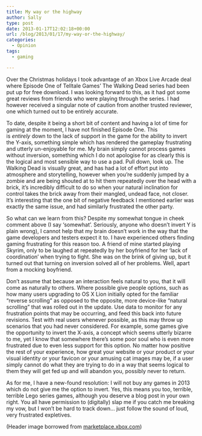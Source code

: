 ```yaml
---
title: My way or the highway
author: Sally
type: post
date: 2013-01-17T12:02:18+00:00
url: /blog/2013/01/17/my-way-or-the-highway/
categories:
  - Opinion
tags:
  - gaming

---
```

Over the Christmas holidays I took advantage of an Xbox Live Arcade deal where Episode One of Telltale Games&#8217; The Walking Dead series had been put up for free download. I was looking forward to this, as it had got some great reviews from friends who were playing through the series. I had however received a singular note of caution from another trusted reviewer, one which turned out to be entirely accurate.

To date, despite it being a short bit of content and having a lot of time for gaming at the moment, I have not finished Episode One. This is _entirely_ down to the lack of support in the game for the ability to invert the Y-axis, something simple which has rendered the gameplay frustrating and utterly un-enjoyable for me. My brain simply cannot process games without inversion, something which I do not apologise for as clearly this is the logical and most sensible way to use a pad. Pull down, look up. The Walking Dead is visually great, and has had a lot of effort put into atmosphere and storytelling, however when you&#8217;re suddenly jumped by a zombie and are being shouted at to hit them repeatedly over the head with a brick, it&#8217;s incredibly difficult to do so when your natural inclination for control takes the brick away from their mangled, undead face, not closer. It&#8217;s interesting that the one bit of negative feedback I mentioned earlier was exactly the same issue, and had similarly frustrated the other party.

So what can we learn from this? Despite my somewhat tongue in cheek comment above (I say &#8216;somewhat&#8217;. Seriously, anyone who doesn&#8217;t invert Y is plain wrong), I cannot help that my brain doesn&#8217;t work in the way that the game developers and testers expect it to. I have experienced others finding gaming frustrating for this reason too. A friend of mine started playing Skyrim, only to be laughed at repeatedly by her boyfriend for her &#8216;lack of coordination&#8217; when trying to fight. She was on the brink of giving up, but it turned out that turning on inversion solved all of her problems. Well, apart from a mocking boyfriend.

Don&#8217;t assume that because an interaction feels natural to you, that it will come as naturally to others. Where possible give people options, such as how many users upgrading to OS X Lion initially opted for the familiar &#8220;reverse scrolling&#8221; as opposed to the opposite, more device-like &#8220;natural scrolling&#8221; that was rolled out in the update. Use data to monitor for any frustration points that may be occurring, and feed this back into future revisions. Test with real users whenever possible, as this may throw up scenarios that you had never considered. For example, some games give the opportunity to invert the X-axis, a concept which seems utterly bizarre to me, yet I know that somewhere there&#8217;s some poor soul who is even more frustrated due to even less support for this option. No matter how positive the rest of your experience, how great your website or your product or your visual identity or your favicon or your amusing cat images may be, if a user simply cannot do what they are trying to do in a way that seems logical to them they will get fed up and will abandon you, possibly never to return.

As for me, I have a new-found resolution: I will not buy any games in 2013 which do not give me the option to invert. Yes, this means you too, terrible, terrible Lego series games, although you deserve a blog post in your own right. You all have permission to (digitally) slap me if you catch me breaking my vow, but I won&#8217;t be hard to track down&#8230; just follow the sound of loud, very frustrated expletives.

(Header image borrowed from <a href="http://marketplace.xbox.com/en-GB/Product/The-Walking-Dead/66acd000-77fe-1000-9115-d802584111de" target="_blank">marketplace.xbox.com</a>)